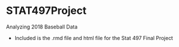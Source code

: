 # STAT497Project
Analyzing 2018 Baseball Data
 - Included is the .rmd file and html file for the Stat 497 Final Project
